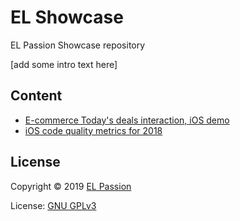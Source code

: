 # EL Showcase

EL Passion Showcase repository

[add some intro text here]

## Content

- [E-commerce Today's deals interaction, iOS demo](content/ecommerce-ios-demo)
- [iOS code quality metrics for 2018](content/iOS-code-quality-2018)

## License

Copyright © 2019 [EL Passion](https://www.elpassion.com)

License: [GNU GPLv3](LICENSE)
